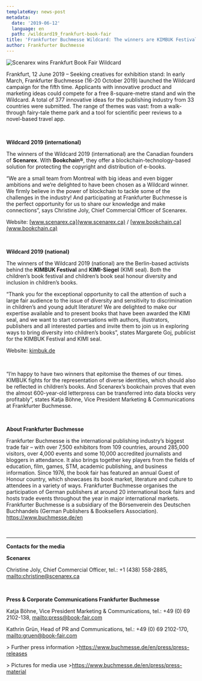 ```yaml
---
templateKey: news-post
metadata:
  date: '2019-06-12'
  language: en
  path: /wildcard19_frankfurt-book-fair
title: 'Frankfurter Buchmesse Wildcard: The winners are KIMBUK Festival and Scenarex'
author: Frankfurter Buchmesse
---
```

<img src="/img/frankfurt-wildcard-scenarex-bookchain.png" alt="Scenarex wins Frankfurt Book Fair Wildcard">

Frankfurt, 12 June 2019 – Seeking creatives for exhibition stand: In early March, Frankfurter Buchmesse (16-20 October 2019) launched the Wildcard campaign for the fifth time. Applicants with innovative product and marketing ideas could compete for a free 8-square-metre stand and win the Wildcard. A total of 377 innovative ideas for the publishing industry from 33 countries were submitted. The range of themes was vast: from a walk-through fairy-tale theme park and a tool for scientific peer reviews to a novel-based travel app.

<br/>

**Wildcard 2019 (international)**

The winners of the Wildcard 2019 (international) are the Canadian founders of **Scenarex**. With **Bookchain®**, they offer a blockchain-technology-based solution for protecting the copyright and distribution of e-books.

“We are a small team from Montreal with big ideas and even bigger ambitions and we’re delighted to have been chosen as a Wildcard winner. We firmly believe in the power of blockchain to tackle some of the challenges in the industry! And participating at Frankfurter Buchmesse is the perfect opportunity for us to share our knowledge and make connections”, says Christine Joly, Chief Commercial Officer of Scenarex.

Website: [www.scenarex.ca](www.scenarex.ca) / [www.bookchain.ca](www.bookchain.ca)

<br/>

**Wildcard 2019 (national)**

The winners of the Wildcard 2019 (national) are the Berlin-based activists behind the **KIMBUK Festival** and **KIMI-Siegel** (KIMI seal). Both the children’s book festival and children’s book seal honour diversity and inclusion in children’s books.

“Thank you for the exceptional opportunity to call the attention of such a large fair audience to the issue of diversity and sensitivity to discrimination in children’s and young adult literature! We are delighted to make our expertise available and to present books that have been awarded the KIMI seal, and we want to start conversations with authors, illustrators, publishers and all interested parties and invite them to join us in exploring ways to bring diversity into children’s books”, states Margarete Goj, publicist for the KIMBUK Festival and KIMI seal.

Website: [kimbuk.de](kimbuk.de)

<br/>

“I’m happy to have two winners that epitomise the themes of our times. KIMBUK fights for the representation of diverse identities, which should also be reflected in children’s books. And Scenarex’s bookchain proves that even the almost 600-year-old letterpress can be transferred into data blocks very profitably”, states Katja Böhne, Vice President Marketing & Communications at Frankfurter Buchmesse.

<br/>

**About Frankfurter Buchmesse**

Frankfurter Buchmesse is the international publishing industry’s biggest trade fair – with over 7,500 exhibitors from 109 countries, around 285,000 visitors, over 4,000 events and some 10,000 accredited journalists and bloggers in attendance. It also brings together key players from the fields of education, film, games, STM, academic publishing, and business information. Since 1976, the book fair has featured an annual Guest of Honour country, which showcases its book market, literature and culture to attendees in a variety of ways. Frankfurter Buchmesse organises the participation of German publishers at around 20 international book fairs and hosts trade events throughout the year in major international markets. Frankfurter Buchmesse is a subsidiary of the Börsenverein des Deutschen Buchhandels (German Publishers & Booksellers Association). https://www.buchmesse.de/en

<br/>

- - -

**Contacts for the media**

**Scenarex**

Christine Joly, Chief Commercial Officer, tel.: +1 (438) 558-2885, <mailto:christine@scenarex.ca>

<br/>

**Press & Corporate Communications Frankfurter Buchmesse**

Katja Böhne, Vice President Marketing & Communications, tel.: +49 (0) 69 2102-138, <mailto:press@book-fair.com>

Kathrin Grün, Head of PR and Communications, tel.: +49 (0) 69 2102-170, <mailto:gruen@book-fair.com>

\> Further press information ><https://www.buchmesse.de/en/press/press-releases>

\> Pictures for media use ><https://www.buchmesse.de/en/press/press-material>

